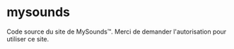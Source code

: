 # mysounds
Code source du site de MySounds™. Merci de demander l'autorisation pour utiliser ce site.
